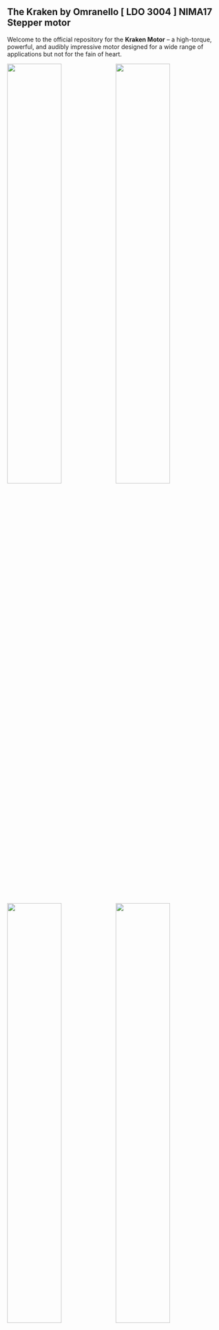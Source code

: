 
## The Kraken by Omranello [ LDO 3004 ] NIMA17 Stepper motor

Welcome to the official repository for the **Kraken Motor** – a high-torque, powerful, and audibly impressive motor designed for a wide range of applications but not for the fain of heart.

<img style="width: 50%; height: 50%" width="50%" class="lazy" src="https://github.com/D3vil-Design/Kraken-Stepper/blob/main/Images/kk%2012.png"><img style="width: 50%; height: 50%" width="50%" class="lazy" src="https://github.com/D3vil-Design/Kraken-Stepper/blob/main/Images/kk9.png"> 
<img style="width: 50%; height: 50%" width="50%" class="lazy" src="https://github.com/D3vil-Design/Kraken-Stepper/blob/main/Images/krk%202.png"><img style="width: 50%; height: 50%" width="50%" class="lazy" src="https://github.com/D3vil-Design/Kraken-Stepper/blob/main/Images/kk6.png">


## Features

- **Voltage Range**: Operates efficiently from 24V to 60V.
- **Voltage AMP**: Can go up to 3 AMP
- **High Torque**: Exceptional Power to handle heavy loads. Very high [low-end] torque >> download the torque curve and the Gear selector to check what suits your setup <<
- **Low Vibration**: Showed way lower vibration incompareson to other motors
- **Audible Feedback**: Loud operation indicating its monstrous performance.
  

## Where to buy : Offical stores

- **Worldwide** : [D3vil Design store - Aliexpress](https://www.aliexpress.com/item/1005007149088740.html)
- **Europe** : [Meltbro.com](https://meltbro.de/Superpower-Super-power-Kraken-Nema-17-Schrittmotor-0-9---D3vil-Design-X-LDO-60V-faehig-LDO-42sth60-3004MAC-S40--fuer-Creality-K1-K1C-K1-Max-Voron-VzBot-1001001420.html)
- **USA**: [PeeDee3d.com](https://peedee3d.com/collections/motion/products/kraken-by-omranello-1-8-ldo-42sth60-3004acs40)
- **USA**: [Wattskraken.xyz](https://wattskraken.xyz/products/ldo-kraken-steppers?utm_source=copyToPasteBoard&utm_medium=product-links&utm_content=web)

## NOTE : Do kindly check our [Kraken channel](https://discord.com/channels/1154500511777693819/1246930108032225280) 

For Collaboration and distribution kindly email  Omranello@gmail.com / Omran@3difinity.com

Special Thanks to all those help in testing and supporting this project 
The team @ D3vil design and the pioneers who purchased the motor and took this opportunity to help refine thise product for the market and the community...
THANK YOU!!

Austin Lee (Budz) 
Derrick Darrell
Shima
Bryan smith (Zarboz)
Daniel Raine from Ferrari Italy 
Philip from Meltbro
Steven from CRYD Team Germany 




